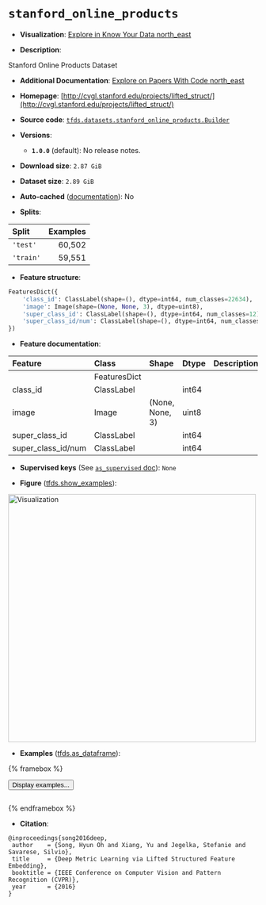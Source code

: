 <div itemscope itemtype="http://schema.org/Dataset">
  <div itemscope itemprop="includedInDataCatalog" itemtype="http://schema.org/DataCatalog">
    <meta itemprop="name" content="TensorFlow Datasets" />
  </div>
  <meta itemprop="name" content="stanford_online_products" />
  <meta itemprop="description" content="Stanford Online Products Dataset&#10;&#10;To use this dataset:&#10;&#10;```python&#10;import tensorflow_datasets as tfds&#10;&#10;ds = tfds.load(&#x27;stanford_online_products&#x27;, split=&#x27;train&#x27;)&#10;for ex in ds.take(4):&#10;  print(ex)&#10;```&#10;&#10;See [the guide](https://www.tensorflow.org/datasets/overview) for more&#10;informations on [tensorflow_datasets](https://www.tensorflow.org/datasets).&#10;&#10;&lt;img src=&quot;https://storage.googleapis.com/tfds-data/visualization/fig/stanford_online_products-1.0.0.png&quot; alt=&quot;Visualization&quot; width=&quot;500px&quot;&gt;&#10;&#10;" />
  <meta itemprop="url" content="https://www.tensorflow.org/datasets/catalog/stanford_online_products" />
  <meta itemprop="sameAs" content="http://cvgl.stanford.edu/projects/lifted_struct/" />
  <meta itemprop="citation" content="@inproceedings{song2016deep,&#10; author    = {Song, Hyun Oh and Xiang, Yu and Jegelka, Stefanie and Savarese, Silvio},&#10; title     = {Deep Metric Learning via Lifted Structured Feature Embedding},&#10; booktitle = {IEEE Conference on Computer Vision and Pattern Recognition (CVPR)},&#10; year      = {2016}&#10;}" />
</div>

# `stanford_online_products`


*   **Visualization**:
    <a class="button button-with-icon" href="https://knowyourdata-tfds.withgoogle.com/#tab=STATS&dataset=stanford_online_products">
    Explore in Know Your Data
    <span class="material-icons icon-after" aria-hidden="true"> north_east
    </span> </a>

*   **Description**:

Stanford Online Products Dataset

*   **Additional Documentation**:
    <a class="button button-with-icon" href="https://paperswithcode.com/dataset/stanford-online-products">
    Explore on Papers With Code
    <span class="material-icons icon-after" aria-hidden="true"> north_east
    </span> </a>

*   **Homepage**:
    [http://cvgl.stanford.edu/projects/lifted_struct/](http://cvgl.stanford.edu/projects/lifted_struct/)

*   **Source code**:
    [`tfds.datasets.stanford_online_products.Builder`](https://github.com/tensorflow/datasets/tree/master/tensorflow_datasets/datasets/stanford_online_products/stanford_online_products_dataset_builder.py)

*   **Versions**:

    *   **`1.0.0`** (default): No release notes.

*   **Download size**: `2.87 GiB`

*   **Dataset size**: `2.89 GiB`

*   **Auto-cached**
    ([documentation](https://www.tensorflow.org/datasets/performances#auto-caching)):
    No

*   **Splits**:

Split     | Examples
:-------- | -------:
`'test'`  | 60,502
`'train'` | 59,551

*   **Feature structure**:

```python
FeaturesDict({
    'class_id': ClassLabel(shape=(), dtype=int64, num_classes=22634),
    'image': Image(shape=(None, None, 3), dtype=uint8),
    'super_class_id': ClassLabel(shape=(), dtype=int64, num_classes=12),
    'super_class_id/num': ClassLabel(shape=(), dtype=int64, num_classes=12),
})
```

*   **Feature documentation**:

Feature            | Class        | Shape           | Dtype | Description
:----------------- | :----------- | :-------------- | :---- | :----------
                   | FeaturesDict |                 |       |
class_id           | ClassLabel   |                 | int64 |
image              | Image        | (None, None, 3) | uint8 |
super_class_id     | ClassLabel   |                 | int64 |
super_class_id/num | ClassLabel   |                 | int64 |

*   **Supervised keys** (See
    [`as_supervised` doc](https://www.tensorflow.org/datasets/api_docs/python/tfds/load#args)):
    `None`

*   **Figure**
    ([tfds.show_examples](https://www.tensorflow.org/datasets/api_docs/python/tfds/visualization/show_examples)):

<img src="https://storage.googleapis.com/tfds-data/visualization/fig/stanford_online_products-1.0.0.png" alt="Visualization" width="500px">

*   **Examples**
    ([tfds.as_dataframe](https://www.tensorflow.org/datasets/api_docs/python/tfds/as_dataframe)):

<!-- mdformat off(HTML should not be auto-formatted) -->

{% framebox %}

<button id="displaydataframe">Display examples...</button>
<div id="dataframecontent" style="overflow-x:auto"></div>
<script>
const url = "https://storage.googleapis.com/tfds-data/visualization/dataframe/stanford_online_products-1.0.0.html";
const dataButton = document.getElementById('displaydataframe');
dataButton.addEventListener('click', async () => {
  // Disable the button after clicking (dataframe loaded only once).
  dataButton.disabled = true;

  const contentPane = document.getElementById('dataframecontent');
  try {
    const response = await fetch(url);
    // Error response codes don't throw an error, so force an error to show
    // the error message.
    if (!response.ok) throw Error(response.statusText);

    const data = await response.text();
    contentPane.innerHTML = data;
  } catch (e) {
    contentPane.innerHTML =
        'Error loading examples. If the error persist, please open '
        + 'a new issue.';
  }
});
</script>

{% endframebox %}

<!-- mdformat on -->

*   **Citation**:

```
@inproceedings{song2016deep,
 author    = {Song, Hyun Oh and Xiang, Yu and Jegelka, Stefanie and Savarese, Silvio},
 title     = {Deep Metric Learning via Lifted Structured Feature Embedding},
 booktitle = {IEEE Conference on Computer Vision and Pattern Recognition (CVPR)},
 year      = {2016}
}
```

